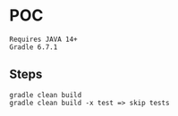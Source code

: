 # POC

```
Requires JAVA 14+
Gradle 6.7.1
```

## Steps

```
gradle clean build 
gradle clean build -x test => skip tests
```